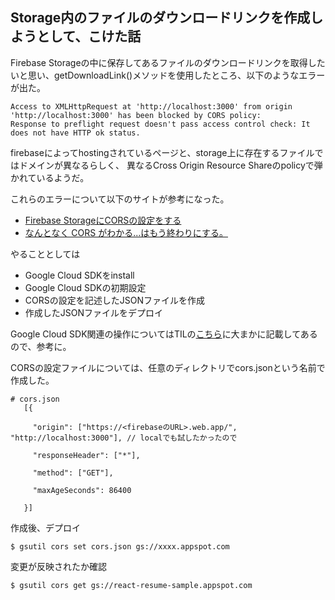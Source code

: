 ## Storage内のファイルのダウンロードリンクを作成しようとして、こけた話

Firebase Storageの中に保存してあるファイルのダウンロードリンクを取得したいと思い、getDownloadLink()メソッドを使用したところ、以下のようなエラーが出た。

```
Access to XMLHttpRequest at 'http://localhost:3000' from origin 'http://localhost:3000' has been blocked by CORS policy:
Response to preflight request doesn't pass access control check: It does not have HTTP ok status.
```

firebaseによってhostingされているページと、storage上に存在するファイルではドメインが異なるらしく、
異なるCross Origin Resource Shareのpolicyで弾かれているようだ。

これらのエラーについて以下のサイトが参考になった。

- [Firebase StorageにCORSの設定をする](https://qiita.com/niusounds/items/383a780d46ee8551e98c)
- [なんとなく CORS がわかる...はもう終わりにする。](https://qiita.com/att55/items/2154a8aad8bf1409db2b)

やることとしては
- Google Cloud SDKをinstall
- Google Cloud SDKの初期設定
- CORSの設定を記述したJSONファイルを作成
- 作成したJSONファイルをデプロイ

Google Cloud SDK関連の操作についてはTILの[こちら](https://github.com/yuseipen0716/TIL/blob/main/Google/Firebase/storage_lifecycle.md)に大まかに記載してあるので、参考に。

CORSの設定ファイルについては、任意のディレクトリでcors.jsonという名前で作成した。

```
# cors.json
   [{

     "origin": ["https://<firebaseのURL>.web.app/", "http://localhost:3000"], // localでも試したかったので

     "responseHeader": ["*"],

     "method": ["GET"],

     "maxAgeSeconds": 86400

   }]
```

作成後、デプロイ

```
$ gsutil cors set cors.json gs://xxxx.appspot.com
```

変更が反映されたか確認
```
$ gsutil cors get gs://react-resume-sample.appspot.com
```

